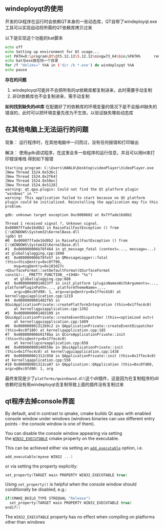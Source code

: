 ## windeployqt的使用
开发的Qt程序在运行时会依赖QT本身的一些动态库，QT自带了windeployqt.exe工具可以实现自动将所需的QT依赖库拷贝过来

以下是实现这个功能的bat脚本
```sh
echo off
echo Setting up environment for Qt usage...
set PATH=D:\program\Qt\Qt5.12.12\5.12.12\mingw73_64\bin;%PATH%      rem 此行目录为QT的安装目录，需要自行调整
echo bat与exe放在同一个目录
for /f "delims=" %%A in ('dir /b *.exe') do windeployqt %%A
echo pause
```

**存在的问题**
1. windeployqt可能并不会把所有的qt依赖库都复制进来，此时需要手动复制
2. 非Qt依赖库也不会复制进来，需手动复制

**如何找到缺失的dll库**
在配置好了的依赖库的环境变量的情况下是不会报dll缺失的错误的，此时可以把环境变量先改为不生效，以验证缺失哪些动态库


## 在其他电脑上无法运行的问题
现象：
运行程序时，在其他电脑中一闪而过，没有任何报错和打印输出

解决：
使用gdb调试程序，在这里会多一些程序的运行信息，并且可以用bt来打印错误堆栈
得到如下报错
```
Starting program: C:\Users\HANLU\Desktop\videoPlayer\VideoPlayer.exe
[New Thread 1524.0x536c]
[New Thread 1524.0x2f64]
[New Thread 1524.0x50ec]
[New Thread 1524.0x5128]
warning: qt.qpa.plugin: Could not find the Qt platform plugin "windows" in ""
warning: This application failed to start because no Qt platform plugin could be initialized. Reinstalling the application may fix this problem.

gdb: unknown target exception 0xc0000602 at 0x7ffade16d8b2

Thread 1 received signal ?, Unknown signal.
0x00007ffade16d8b2 in RaiseFailFastException () from C:\WINDOWS\System32\KernelBase.dll
(gdb) bt
#0  0x00007ffade16d8b2 in RaiseFailFastException () from C:\WINDOWS\System32\KernelBase.dll
#1  0x000000006b78f464 in qt_message_fatal (context=..., message=...) at global\qlogging.cpp:1898
#2  0x000000006b78fe5f in QMessageLogger::fatal (this=this@entry=0xc0f790,
    msg=msg@entry=0x183d27c <QSurfaceFormat::setDefaultFormat(QSurfaceFormat const&)::__PRETTY_FUNCTION__+1948> "%s")
    at global\qlogging.cpp:888
#3  0x00000000014023ff in init_platform (pluginNamesWithArguments=..., platformPluginPath=..., platformThemeName=...,
    argc=@0xc0fd90: 1, argv=argv@entry=0x1ffec410) at kernel\qguiapplication.cpp:1219
#4  0x0000000001402f65 in QGuiApplicationPrivate::createPlatformIntegration (this=0x1ffec4c0)
    at kernel\qguiapplication.cpp:1392
#5  0x0000000001403109 in QGuiApplicationPrivate::createEventDispatcher (this=<optimized out>)
    at kernel\qguiapplication.cpp:1409
#6  0x000000001312b9c2 in QApplicationPrivate::createEventDispatcher (this=0xc0f180) at kernel\qapplication.cpp:185
#7  0x000000006b91f8ba in QCoreApplicationPrivate::init (this=this@entry=0x1ffec4c0)
    at kernel\qcoreapplication.cpp:858
#8  0x000000000140558e in QGuiApplicationPrivate::init (this=0x1ffec4c0) at kernel\qguiapplication.cpp:1438
#9  0x000000001312c958 in QApplicationPrivate::init (this=0x1ffec4c0) at kernel\qapplication.cpp:558
#10 0x000000001312ca07 in QApplication::QApplication (this=0xc0fd60, argc=@0xc0fd90: 1, arg
```

最终发现是少了`platforms/qwindowsd.dll`这个dll插件，这是因为在复制程序的dll依赖时没有用windeployqt去复制导致上面的插件没有复制过来



## qt程序去掉console界面
By default, and in contrast to qmake, cmake builds Qt apps with enabled console window under windows (windows binaries can use different entry points - the console window is one of them).

You can disable the console window appearing via setting the [`WIN32_EXECUTABLE`](https://cmake.org/cmake/help/latest/prop_tgt/WIN32_EXECUTABLE.html#prop_tgt:WIN32_EXECUTABLE) cmake property on the executable.

This can be achieved either via setting an [`add_executable`](https://cmake.org/cmake/help/latest/command/add_executable.html) option, i.e.

```cpp
add_executable(myexe WIN32 ...)
```

or via setting the property explicitly:

```cpp
set_property(TARGET main PROPERTY WIN32_EXECUTABLE true)
```

Using `set_property()` is helpful when the console window should conditionally be disabled, e.g.:

```cpp
if(CMAKE_BUILD_TYPE STREQUAL "Release")
  set_property(TARGET main PROPERTY WIN32_EXECUTABLE true)
endif()
```

The `WIN32_EXECUTABLE` property has no effect when compiling on platforms other than windows

